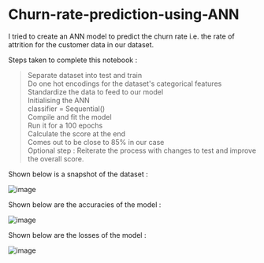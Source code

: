 # Churn-rate-prediction-using-ANN
I tried to create an ANN model to predict the churn rate i.e. the rate of attrition for the customer data in our dataset.

Steps taken to complete this notebook :
>Separate dataset into test and train\
>Do one hot encodings for the dataset's categorical features\
>Standardize the data to feed to our model\
>Initialising the ANN\
>classifier = Sequential()\
>Compile and fit the model\
>Run it for a 100 epochs\
>Calculate the score at the end\
>Comes out to be close to 85% in our case\
>Optional step : Reiterate the process with changes to test and improve the overall score.


Shown below is a snapshot of the dataset : 

![image](https://user-images.githubusercontent.com/22250758/137970187-a1125bac-2545-4dd5-9ef9-95d5a71bcea2.png)

Shown below are the accuracies of the model :

![image](https://user-images.githubusercontent.com/22250758/137970218-e540fe94-db24-4fac-9600-23bd2e1028c1.png)

Shown below are the losses of the model :

![image](https://user-images.githubusercontent.com/22250758/137970472-d34cd673-b88f-4566-8fcc-bb0428525159.png)


